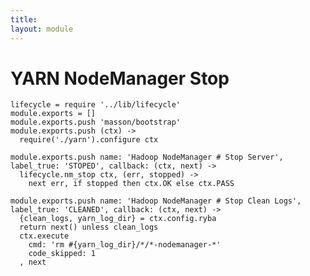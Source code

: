 ```yaml
---
title: 
layout: module
---
```


# YARN NodeManager Stop

    lifecycle = require '../lib/lifecycle'
    module.exports = []
    module.exports.push 'masson/bootstrap'
    module.exports.push (ctx) ->
      require('./yarn').configure ctx

    module.exports.push name: 'Hadoop NodeManager # Stop Server', label_true: 'STOPED', callback: (ctx, next) ->
      lifecycle.nm_stop ctx, (err, stopped) ->
        next err, if stopped then ctx.OK else ctx.PASS

    module.exports.push name: 'Hadoop NodeManager # Stop Clean Logs', label_true: 'CLEANED', callback: (ctx, next) ->
      {clean_logs, yarn_log_dir} = ctx.config.ryba
      return next() unless clean_logs
      ctx.execute
        cmd: 'rm #{yarn_log_dir}/*/*-nodemanager-*'
        code_skipped: 1
      , next
